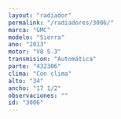```yaml
---
layout: "radiador"
permalink: "/radiadores/3006/"
marca: "GMC"
modelo: "Sierra"
ano: "2013"
motor: "V8 5.3"
transmision: "Automática"
parte: "432306"
clima: "Con clima"
alto: "34"
ancho: "17 1/2"
observaciones: ""
id: "3006"
---
```


